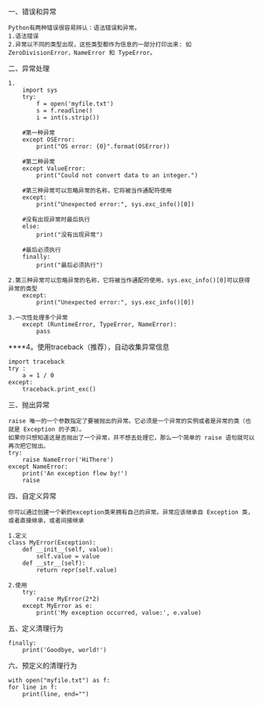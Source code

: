 一、错误和异常
	
	Python有两种错误很容易辨认：语法错误和异常。
	1.语法错误
	2.异常以不同的类型出现，这些类型都作为信息的一部分打印出来: 如 ZeroDivisionError，NameError 和 TypeError。
二、异常处理
	
	1.
		import sys
		try:
		    f = open('myfile.txt')
		    s = f.readline()
		    i = int(s.strip())
		    
		#第一种异常
		except OSError:
		    print("OS error: {0}".format(OSError))
		
		#第二种异常
		except ValueError:
		    print("Could not convert data to an integer.")
		
		#第三种异常可以忽略异常的名称，它将被当作通配符使用
		except:
		    print("Unexpected error:", sys.exc_info()[0])
		
		#没有出现异常时最后执行    
		else:
		    print("没有出现异常")  
		 
		#最后必须执行   
		finally:
		    print("最后必须执行") 
		    
	2.第三种异常可以忽略异常的名称，它将被当作通配符使用，sys.exc_info()[0]可以获得异常的类型
		except:
		    print("Unexpected error:", sys.exc_info()[0])	      
	
	3.一次性处理多个异常
		except (RuntimeError, TypeError, NameError):
       		pass
			
			
****4。使用traceback（推荐），自动收集异常信息
		
	import traceback
	try :
		a = 1 / 0
	except:
		traceback.print_exc()

三、抛出异常
	
	raise 唯一的一个参数指定了要被抛出的异常。它必须是一个异常的实例或者是异常的类（也就是 Exception 的子类）。
	如果你只想知道这是否抛出了一个异常，并不想去处理它，那么一个简单的 raise 语句就可以再次把它抛出。
	try:
        raise NameError('HiThere')
    except NameError:
        print('An exception flew by!')
        raise
四、自定义异常
	
	你可以通过创建一个新的exception类来拥有自己的异常。异常应该继承自 Exception 类，或者直接继承，或者间接继承
	
	1.定义
	class MyError(Exception):
		def __init__(self, value):
			self.value = value
		def __str__(self):
			return repr(self.value)
	
	2.使用
		try:
			raise MyError(2*2)
		except MyError as e:
			print('My exception occurred, value:', e.value)

五、定义清理行为
	
	finally:
        print('Goodbye, world!')

六、预定义的清理行为
	
	with open("myfile.txt") as f:
	for line in f:
        print(line, end="")

